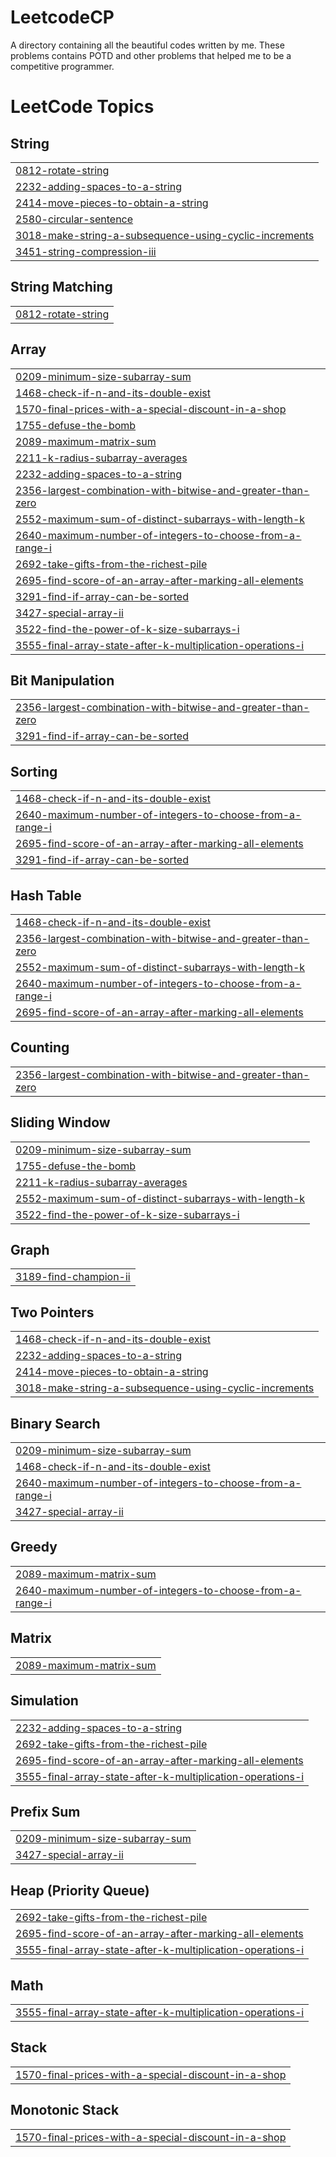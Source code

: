 # LeetcodeCP
A directory containing all the beautiful codes written by me. These problems contains POTD and other problems that helped me to be a competitive programmer.

<!---LeetCode Topics Start-->
# LeetCode Topics
## String
|  |
| ------- |
| [0812-rotate-string](https://github.com/rajatkumargla19/LeetcodeCP/tree/master/0812-rotate-string) |
| [2232-adding-spaces-to-a-string](https://github.com/rajatkumargla19/LeetcodeCP/tree/master/2232-adding-spaces-to-a-string) |
| [2414-move-pieces-to-obtain-a-string](https://github.com/rajatkumargla19/LeetcodeCP/tree/master/2414-move-pieces-to-obtain-a-string) |
| [2580-circular-sentence](https://github.com/rajatkumargla19/LeetcodeCP/tree/master/2580-circular-sentence) |
| [3018-make-string-a-subsequence-using-cyclic-increments](https://github.com/rajatkumargla19/LeetcodeCP/tree/master/3018-make-string-a-subsequence-using-cyclic-increments) |
| [3451-string-compression-iii](https://github.com/rajatkumargla19/LeetcodeCP/tree/master/3451-string-compression-iii) |
## String Matching
|  |
| ------- |
| [0812-rotate-string](https://github.com/rajatkumargla19/LeetcodeCP/tree/master/0812-rotate-string) |
## Array
|  |
| ------- |
| [0209-minimum-size-subarray-sum](https://github.com/rajatkumargla19/LeetcodeCP/tree/master/0209-minimum-size-subarray-sum) |
| [1468-check-if-n-and-its-double-exist](https://github.com/rajatkumargla19/LeetcodeCP/tree/master/1468-check-if-n-and-its-double-exist) |
| [1570-final-prices-with-a-special-discount-in-a-shop](https://github.com/rajatkumargla19/LeetcodeCP/tree/master/1570-final-prices-with-a-special-discount-in-a-shop) |
| [1755-defuse-the-bomb](https://github.com/rajatkumargla19/LeetcodeCP/tree/master/1755-defuse-the-bomb) |
| [2089-maximum-matrix-sum](https://github.com/rajatkumargla19/LeetcodeCP/tree/master/2089-maximum-matrix-sum) |
| [2211-k-radius-subarray-averages](https://github.com/rajatkumargla19/LeetcodeCP/tree/master/2211-k-radius-subarray-averages) |
| [2232-adding-spaces-to-a-string](https://github.com/rajatkumargla19/LeetcodeCP/tree/master/2232-adding-spaces-to-a-string) |
| [2356-largest-combination-with-bitwise-and-greater-than-zero](https://github.com/rajatkumargla19/LeetcodeCP/tree/master/2356-largest-combination-with-bitwise-and-greater-than-zero) |
| [2552-maximum-sum-of-distinct-subarrays-with-length-k](https://github.com/rajatkumargla19/LeetcodeCP/tree/master/2552-maximum-sum-of-distinct-subarrays-with-length-k) |
| [2640-maximum-number-of-integers-to-choose-from-a-range-i](https://github.com/rajatkumargla19/LeetcodeCP/tree/master/2640-maximum-number-of-integers-to-choose-from-a-range-i) |
| [2692-take-gifts-from-the-richest-pile](https://github.com/rajatkumargla19/LeetcodeCP/tree/master/2692-take-gifts-from-the-richest-pile) |
| [2695-find-score-of-an-array-after-marking-all-elements](https://github.com/rajatkumargla19/LeetcodeCP/tree/master/2695-find-score-of-an-array-after-marking-all-elements) |
| [3291-find-if-array-can-be-sorted](https://github.com/rajatkumargla19/LeetcodeCP/tree/master/3291-find-if-array-can-be-sorted) |
| [3427-special-array-ii](https://github.com/rajatkumargla19/LeetcodeCP/tree/master/3427-special-array-ii) |
| [3522-find-the-power-of-k-size-subarrays-i](https://github.com/rajatkumargla19/LeetcodeCP/tree/master/3522-find-the-power-of-k-size-subarrays-i) |
| [3555-final-array-state-after-k-multiplication-operations-i](https://github.com/rajatkumargla19/LeetcodeCP/tree/master/3555-final-array-state-after-k-multiplication-operations-i) |
## Bit Manipulation
|  |
| ------- |
| [2356-largest-combination-with-bitwise-and-greater-than-zero](https://github.com/rajatkumargla19/LeetcodeCP/tree/master/2356-largest-combination-with-bitwise-and-greater-than-zero) |
| [3291-find-if-array-can-be-sorted](https://github.com/rajatkumargla19/LeetcodeCP/tree/master/3291-find-if-array-can-be-sorted) |
## Sorting
|  |
| ------- |
| [1468-check-if-n-and-its-double-exist](https://github.com/rajatkumargla19/LeetcodeCP/tree/master/1468-check-if-n-and-its-double-exist) |
| [2640-maximum-number-of-integers-to-choose-from-a-range-i](https://github.com/rajatkumargla19/LeetcodeCP/tree/master/2640-maximum-number-of-integers-to-choose-from-a-range-i) |
| [2695-find-score-of-an-array-after-marking-all-elements](https://github.com/rajatkumargla19/LeetcodeCP/tree/master/2695-find-score-of-an-array-after-marking-all-elements) |
| [3291-find-if-array-can-be-sorted](https://github.com/rajatkumargla19/LeetcodeCP/tree/master/3291-find-if-array-can-be-sorted) |
## Hash Table
|  |
| ------- |
| [1468-check-if-n-and-its-double-exist](https://github.com/rajatkumargla19/LeetcodeCP/tree/master/1468-check-if-n-and-its-double-exist) |
| [2356-largest-combination-with-bitwise-and-greater-than-zero](https://github.com/rajatkumargla19/LeetcodeCP/tree/master/2356-largest-combination-with-bitwise-and-greater-than-zero) |
| [2552-maximum-sum-of-distinct-subarrays-with-length-k](https://github.com/rajatkumargla19/LeetcodeCP/tree/master/2552-maximum-sum-of-distinct-subarrays-with-length-k) |
| [2640-maximum-number-of-integers-to-choose-from-a-range-i](https://github.com/rajatkumargla19/LeetcodeCP/tree/master/2640-maximum-number-of-integers-to-choose-from-a-range-i) |
| [2695-find-score-of-an-array-after-marking-all-elements](https://github.com/rajatkumargla19/LeetcodeCP/tree/master/2695-find-score-of-an-array-after-marking-all-elements) |
## Counting
|  |
| ------- |
| [2356-largest-combination-with-bitwise-and-greater-than-zero](https://github.com/rajatkumargla19/LeetcodeCP/tree/master/2356-largest-combination-with-bitwise-and-greater-than-zero) |
## Sliding Window
|  |
| ------- |
| [0209-minimum-size-subarray-sum](https://github.com/rajatkumargla19/LeetcodeCP/tree/master/0209-minimum-size-subarray-sum) |
| [1755-defuse-the-bomb](https://github.com/rajatkumargla19/LeetcodeCP/tree/master/1755-defuse-the-bomb) |
| [2211-k-radius-subarray-averages](https://github.com/rajatkumargla19/LeetcodeCP/tree/master/2211-k-radius-subarray-averages) |
| [2552-maximum-sum-of-distinct-subarrays-with-length-k](https://github.com/rajatkumargla19/LeetcodeCP/tree/master/2552-maximum-sum-of-distinct-subarrays-with-length-k) |
| [3522-find-the-power-of-k-size-subarrays-i](https://github.com/rajatkumargla19/LeetcodeCP/tree/master/3522-find-the-power-of-k-size-subarrays-i) |
## Graph
|  |
| ------- |
| [3189-find-champion-ii](https://github.com/rajatkumargla19/LeetcodeCP/tree/master/3189-find-champion-ii) |
## Two Pointers
|  |
| ------- |
| [1468-check-if-n-and-its-double-exist](https://github.com/rajatkumargla19/LeetcodeCP/tree/master/1468-check-if-n-and-its-double-exist) |
| [2232-adding-spaces-to-a-string](https://github.com/rajatkumargla19/LeetcodeCP/tree/master/2232-adding-spaces-to-a-string) |
| [2414-move-pieces-to-obtain-a-string](https://github.com/rajatkumargla19/LeetcodeCP/tree/master/2414-move-pieces-to-obtain-a-string) |
| [3018-make-string-a-subsequence-using-cyclic-increments](https://github.com/rajatkumargla19/LeetcodeCP/tree/master/3018-make-string-a-subsequence-using-cyclic-increments) |
## Binary Search
|  |
| ------- |
| [0209-minimum-size-subarray-sum](https://github.com/rajatkumargla19/LeetcodeCP/tree/master/0209-minimum-size-subarray-sum) |
| [1468-check-if-n-and-its-double-exist](https://github.com/rajatkumargla19/LeetcodeCP/tree/master/1468-check-if-n-and-its-double-exist) |
| [2640-maximum-number-of-integers-to-choose-from-a-range-i](https://github.com/rajatkumargla19/LeetcodeCP/tree/master/2640-maximum-number-of-integers-to-choose-from-a-range-i) |
| [3427-special-array-ii](https://github.com/rajatkumargla19/LeetcodeCP/tree/master/3427-special-array-ii) |
## Greedy
|  |
| ------- |
| [2089-maximum-matrix-sum](https://github.com/rajatkumargla19/LeetcodeCP/tree/master/2089-maximum-matrix-sum) |
| [2640-maximum-number-of-integers-to-choose-from-a-range-i](https://github.com/rajatkumargla19/LeetcodeCP/tree/master/2640-maximum-number-of-integers-to-choose-from-a-range-i) |
## Matrix
|  |
| ------- |
| [2089-maximum-matrix-sum](https://github.com/rajatkumargla19/LeetcodeCP/tree/master/2089-maximum-matrix-sum) |
## Simulation
|  |
| ------- |
| [2232-adding-spaces-to-a-string](https://github.com/rajatkumargla19/LeetcodeCP/tree/master/2232-adding-spaces-to-a-string) |
| [2692-take-gifts-from-the-richest-pile](https://github.com/rajatkumargla19/LeetcodeCP/tree/master/2692-take-gifts-from-the-richest-pile) |
| [2695-find-score-of-an-array-after-marking-all-elements](https://github.com/rajatkumargla19/LeetcodeCP/tree/master/2695-find-score-of-an-array-after-marking-all-elements) |
| [3555-final-array-state-after-k-multiplication-operations-i](https://github.com/rajatkumargla19/LeetcodeCP/tree/master/3555-final-array-state-after-k-multiplication-operations-i) |
## Prefix Sum
|  |
| ------- |
| [0209-minimum-size-subarray-sum](https://github.com/rajatkumargla19/LeetcodeCP/tree/master/0209-minimum-size-subarray-sum) |
| [3427-special-array-ii](https://github.com/rajatkumargla19/LeetcodeCP/tree/master/3427-special-array-ii) |
## Heap (Priority Queue)
|  |
| ------- |
| [2692-take-gifts-from-the-richest-pile](https://github.com/rajatkumargla19/LeetcodeCP/tree/master/2692-take-gifts-from-the-richest-pile) |
| [2695-find-score-of-an-array-after-marking-all-elements](https://github.com/rajatkumargla19/LeetcodeCP/tree/master/2695-find-score-of-an-array-after-marking-all-elements) |
| [3555-final-array-state-after-k-multiplication-operations-i](https://github.com/rajatkumargla19/LeetcodeCP/tree/master/3555-final-array-state-after-k-multiplication-operations-i) |
## Math
|  |
| ------- |
| [3555-final-array-state-after-k-multiplication-operations-i](https://github.com/rajatkumargla19/LeetcodeCP/tree/master/3555-final-array-state-after-k-multiplication-operations-i) |
## Stack
|  |
| ------- |
| [1570-final-prices-with-a-special-discount-in-a-shop](https://github.com/rajatkumargla19/LeetcodeCP/tree/master/1570-final-prices-with-a-special-discount-in-a-shop) |
## Monotonic Stack
|  |
| ------- |
| [1570-final-prices-with-a-special-discount-in-a-shop](https://github.com/rajatkumargla19/LeetcodeCP/tree/master/1570-final-prices-with-a-special-discount-in-a-shop) |
<!---LeetCode Topics End-->